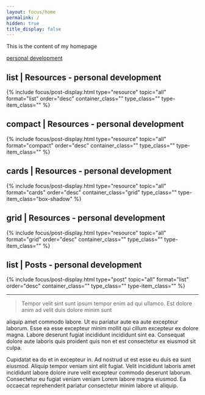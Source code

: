 ```yaml
---
layout: focus/home
permalink: /
hidden: true
title_display: false
---
```


This is the content of my homepage

[personal development](/personal-development)

## list | Resources - personal development
{% include focus/post-display.html type="resource" topic="all" format="list" order="desc" container_class="" type_class="" type-item_class="" %}            

## compact | Resources - personal development
{% include focus/post-display.html type="resource" topic="all" format="compact" order="desc" container_class="" type_class="" type-item_class="" %}            

## cards | Resources - personal development
{% include focus/post-display.html type="resource" topic="all" format="cards" order="desc" container_class="grid" type_class="" type-item_class="box-shadow" %}            


## grid | Resources - personal development
{% include focus/post-display.html type="resource" topic="all" format="grid" order="desc" container_class="" type_class="" type-item_class="" %}           


## list | Posts - personal development
{% include focus/post-display.html type="post" topic="all" format="list" order="desc" container_class="" type_class="" type-item_class="" %}     

---

> Tempor velit sint sunt ipsum tempor enim ad qui ullamco. Est dolore anim ad velit duis dolore minim sunt

 aliquip amet commodo labore. Ut eu pariatur aute ea aute excepteur laborum. Esse ea esse excepteur minim mollit qui cillum excepteur ex dolore magna. Labore deserunt fugiat incididunt incididunt sint ea. Consequat dolore aute laboris quis proident quis non et est consectetur ex eiusmod sit culpa.

Cupidatat ea do et in excepteur in. Ad nostrud ut est esse eu duis ea sunt eiusmod. Aliquip tempor veniam sint elit fugiat. Velit incididunt laboris amet incididunt labore dolore irure velit excepteur commodo deserunt laborum. Consectetur eu fugiat veniam veniam Lorem labore magna eiusmod. Ea occaecat reprehenderit pariatur consectetur minim labore ut aliquip.